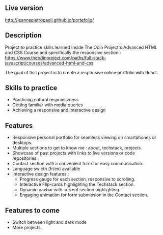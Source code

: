 ## Live version

http://jeannepietropaoli.github.io/portefolio/

## Description

Project to practice skills learned inside The Odin Project's Advanced HTML and CSS Course and specifically the responsive section : https://www.theodinproject.com/paths/full-stack-javascript/courses/advanced-html-and-css

The goal of this project is to create a responsive online portfolio with React.

## Skills to practice

- Practicing natural responsivness
- Getting familiar with media queries
- Achieving a responsive and interactive design

## Features

- Responsive personal portfolio for seamless viewing on smartphones or desktops.
- Multiple sections to get to know me : about, techstack, projects.
- Showcase of past projects with links to live versions or code repositories.
- Contact section with a convenient form for easy communication.
- Language swicth (fr/en) available
- Interactive design features : 
    - Progress gauge for each section, responsive to scrolling.
    - Interactive Flip-cards highlighting the Techstack section.
    - Dynamic navbar with current section highlighting.
    - Engaging animation for form submission in the Contact section.

## Features to come 

- Switch between light and dark mode
- More projects